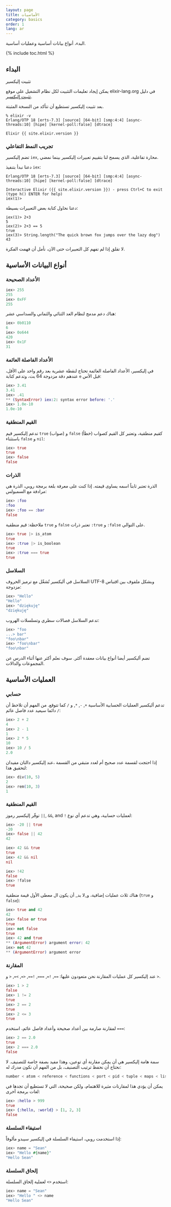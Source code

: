 ```yaml
---
layout: page
title: الأساسيات
category: basics
order: 1
lang: ar
---
```


البدء، أنواع بيانات أساسية وعمليات أساسية.

{% include toc.html %}

## البداء

تثبيت إليكسير

يمكن إيجاد تعليمات التثبيت لكل نظام التشغيل على موقع elixir-lang.org في دليل [تثبيت إليكسير](http://elixir-lang.org/install.html).

بعد تثبيت إليكسير تستطيع أن تتأكد من النسخة المثبتة.

    % elixir -v
    Erlang/OTP 18 [erts-7.3] [source] [64-bit] [smp:4:4] [async-threads:10] [hipe] [kernel-poll:false] [dtrace]

    Elixir {{ site.elixir.version }}

### تجريب النمط التفاعلي

تضم إليكسير `iex`, محارة تفاعلية، الذي يسمح لنا بتقييم تعبيرات إليكسير بينما نمضي.

دعنا نبدأ بتنفيذ `iex`:

    Erlang/OTP 18 [erts-7.3] [source] [64-bit] [smp:4:4] [async-threads:10] [hipe] [kernel-poll:false] [dtrace]

    Interactive Elixir ({{ site.elixir.version }}) - press Ctrl+C to exit (type h() ENTER for help)
    iex(1)>

دعنا نحاول كتابة بعض التعبيرات بسيطة:

    iex(1)> 2+3
    5
    iex(2)> 2+3 == 5
    true
    iex(3)> String.length("The quick brown fox jumps over the lazy dog")
    43

لا تقلق إذا لم تفهم كل التعبيرات حتى الآن، نأمل أن فهمت الفكرة.


## أنواع البيانات الأساسية

### الأعداد الصحيحة

```elixir
iex> 255
255
iex> 0xFF
255
```

هناك دعم مدمج لنظام العد الثنائي والثماني والسداسي عشر:

```elixir
iex> 0b0110
6
iex> 0o644
420
iex> 0x1F
31
```

### الأعداد الفاصلة العائمة

في إليكسير، الأعداد الفاصلة العائمة تحتاج لنقطة عشرية بعد رقم واحد على الأقل، عندهم دقة مزدوجة 64 بت، وتدعم كتابة `e` قبل الأس:

```elixir
iex> 3.41
3.41
iex> .41
** (SyntaxError) iex:2: syntax error before: '.'
iex> 1.0e-10
1.0e-10
```


### القيم المنطقية

تدعم إليكسير قيم `true` (صواب) و `false` (خطأ) كقيم منطقية، وتعتبر كل القيم كصواب باستثناء `false` و `nil`:

```elixir
iex> true
true
iex> false
false
```

### الذرات

الذرة تعتبر ثابتاً اسمه يساوى قيمته. إذا كنت على معرفة بلغة برمجة روبي، الذرة هي مرادفة مع السمبولس:

```elixir
iex> :foo
:foo
iex> :foo == :bar
false
```

ملاحظة: قيم منطقية `true` و `false` تعتبر ذرات `:true` و `:false` على التوالي.

```elixir
iex> true |> is_atom
true
iex> :true |> is_boolean
true
iex> :true === true
true
```

### السلاسل

السلاسل في أليكسير تُشغّل مع ترميز الحروف UTF-8 وبشكل ملفوف بين اقتباس مزدوجة:

```elixir
iex> "Hello"
"Hello"
iex> "dziękuję"
"dziękuję"
```

تدعم السلاسل فصالات سطري وتسلسلات الهروب:

```elixir
iex> "foo
...> bar"
"foo\nbar"
iex> "foo\nbar"
"foo\nbar"
```

تضم أليكسير أيضا أنواع بيانات معقدة أكثر. سوف نعلم أكثر عنها أثناء الدرس عن المجموعات والدالات.

## العمليات الأساسية

### حسابي

تدعم أليكسير العمليات الحسابية الأساسية  `+`, `-`, `*`, و `/` كما تتوقع. من المهم أن تلاحظ أن `/` دائما سيعيد عدد فاصل عائم:

```elixir
iex> 2 + 2
4
iex> 2 - 1
1
iex> 2 * 5
10
iex> 10 / 5
2.0
```

إذا احتجت لقسمة عدد صحيح أم لعدد متبقي من القسمة ،عند إليكسير دالتان مفيدان لتحقيق هذا:

```elixir
iex> div(10, 5)
2
iex> rem(10, 3)
1
```

### القيم المنطقية

توفّر إليكسير رموز `||`, `&&`, and `!` لعمليات حسابية، وهي تدعم أي نوع:

```elixir
iex> -20 || true
-20
iex> false || 42
42

iex> 42 && true
true
iex> 42 && nil
nil

iex> !42
false
iex> !false
true
```

هناك ثلاث عمليات إضافية، و_لا بد_ أن يكون ال معطى الأول قيمة منطقية (`true` و `false`):

```elixir
iex> true and 42
42
iex> false or true
true
iex> not false
true
iex> 42 and true
** (ArgumentError) argument error: 42
iex> not 42
** (ArgumentError) argument error
```

### المقارنة

عند إليكسير كل عمليات المقارنة نحن متعودون عليها: `==`, `!=`, `===`, `!==`, `<=`, `>=`, `<` و `>`.

```elixir
iex> 1 > 2
false
iex> 1 != 2
true
iex> 2 == 2
true
iex> 2 <= 3
true
```

لمقارنة صارمة بين أعداد صحيحة وأعداد فاصل عائم، استخدم `===`:

```elixir
iex> 2 == 2.0
true
iex> 2 === 2.0
false
```

سمة هامة إليكسير هي أن يمكن مقارنة أي توعين، وهذا مفيد بصفة خاصة للتصنيف. لا نحتاج أن نحفظ ترتيب التصنيف، بل من المهم أن نكون مدرك له:

```elixir
number < atom < reference < functions < port < pid < tuple < maps < list < bitstring
```

يمكن أن يؤدي هذا لمقارنات مثيرة للاهتمام، ولكن صحيحة، التي لا تستطيع أن تجدها في لغات برمجة أخرى:

```elixir
iex> :hello > 999
true
iex> {:hello, :world} > [1, 2, 3]
false
```

### استيفاء السلسلة

إذا استخدمت روبي، استيفاء السلسلة في إليكسير سيبدو مألوفاً:

```elixir
iex> name = "Sean"
iex> "Hello #{name}"
"Hello Sean"
```

### إلحاق السلسلة

استخدم `<>` لعملية إلحاق السلسلة:

```elixir
iex> name = "Sean"
iex> "Hello " <> name
"Hello Sean"
```
